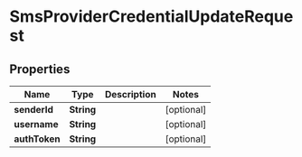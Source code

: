 
# SmsProviderCredentialUpdateRequest

## Properties
Name | Type | Description | Notes
------------ | ------------- | ------------- | -------------
**senderId** | **String** |  |  [optional]
**username** | **String** |  |  [optional]
**authToken** | **String** |  |  [optional]



